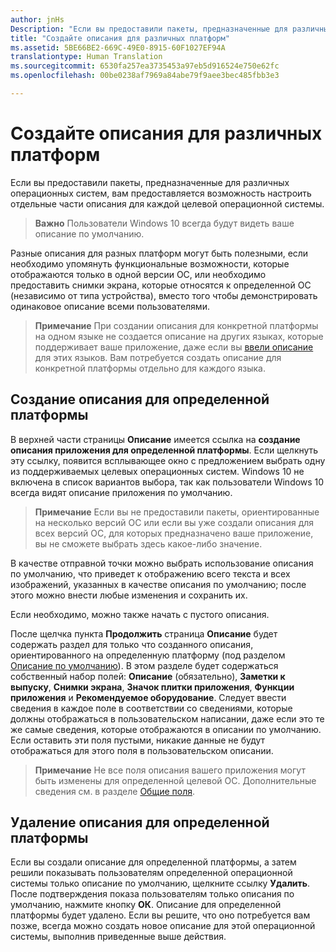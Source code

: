 ```yaml
---
author: jnHs
Description: "Если вы предоставили пакеты, предназначенные для различных операционных систем, вам предоставляется возможность настроить отдельные части описания для каждой целевой операционной системы."
title: "Создайте описания для различных платформ"
ms.assetid: 5BE66BE2-669C-49E0-8915-60F1027EF94A
translationtype: Human Translation
ms.sourcegitcommit: 6530fa257ea3735453a97eb5d916524e750e62fc
ms.openlocfilehash: 00be0238af7969a84abe79f9aee3bec485fbb3e3

---
```


# Создайте описания для различных платформ


Если вы предоставили пакеты, предназначенные для различных операционных систем, вам предоставляется возможность настроить отдельные части описания для каждой целевой операционной системы.

> **Важно**  Пользователи Windows 10 всегда будут видеть ваше описание по умолчанию.

Разные описания для разных платформ могут быть полезными, если необходимо упомянуть функциональные возможности, которые отображаются только в одной версии ОС, или необходимо предоставить снимки экрана, которые относятся к определенной ОС (независимо от типа устройства), вместо того чтобы демонстрировать одинаковое описание всеми пользователями.

> **Примечание**  При создании описания для конкретной платформы на одном языке не создается описание на других языках, которые поддерживает ваше приложение, даже если вы [ввели описание](create-app-descriptions.md) для этих языков. Вам потребуется создать описание для конкретной платформы отдельно для каждого языка.

## Создание описания для определенной платформы


В верхней части страницы **Описание** имеется ссылка на **создание описания приложения для определенной платформы**. Если щелкнуть эту ссылку, появится всплывающее окно с предложением выбрать одну из поддерживаемых целевых операционных систем. Windows 10 не включена в список вариантов выбора, так как пользователи Windows 10 всегда видят описание приложения по умолчанию.

> **Примечание**  Если вы не предоставили пакеты, ориентированные на несколько версий ОС или если вы уже создали описания для всех версий ОС, для которых предназначено ваше приложение, вы не сможете выбрать здесь какое-либо значение.

В качестве отправной точки можно выбрать использование описания по умолчанию, что приведет к отображению всего текста и всех изображений, указанных в качестве описания по умолчанию; после этого можно внести любые изменения и сохранить их.

Если необходимо, можно также начать с пустого описания.

После щелчка пункта **Продолжить** страница **Описание** будет содержать раздел для только что созданного описания, ориентированного на определенную платформу (под разделом [Описание по умолчанию](create-app-descriptions.md#default-description-fields)). В этом разделе будет содержаться собственный набор полей: **Описание** (обязательно), **Заметки к выпуску**, **Снимки экрана**, **Значок плитки приложения**, **Функции приложения** и **Рекомендуемое оборудование**. Следует ввести сведения в каждое поле в соответствии со сведениями, которые должны отображаться в пользовательском написании, даже если это те же самые сведения, которые отображаются в описании по умолчанию. Если оставить эти поля пустыми, никакие данные не будут отображаться для этого поля в пользовательском описании.

> **Примечание**  Не все поля описания вашего приложения могут быть изменены для определенной целевой ОС. Дополнительные сведения см. в разделе [Общие поля](create-app-descriptions.md#shared-fields).

## Удаление описания для определенной платформы


Если вы создали описание для определенной платформы, а затем решили показывать пользователям определенной операционной системы только описание по умолчанию, щелкните ссылку **Удалить**. После подтверждения показа пользователям только описания по умолчанию, нажмите кнопку **ОК**. Описание для определенной платформы будет удалено. Если вы решите, что оно потребуется вам позже, всегда можно создать новое описание для этой операционной системы, выполнив приведенные выше действия.

 

 







<!--HONumber=Jun16_HO4-->


